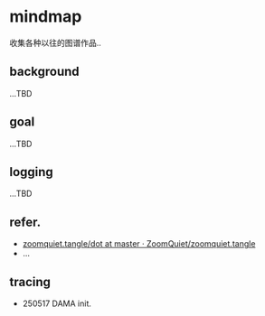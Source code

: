 # mindmap
收集各种以往的图谱作品..

## background
...TBD

## goal
...TBD

## logging
...TBD

## refer.

- [zoomquiet.tangle/dot at master · ZoomQuiet/zoomquiet.tangle](https://github.com/ZoomQuiet/zoomquiet.tangle/tree/master/dot)
- ...

## tracing

- 250517 DAMA init.

